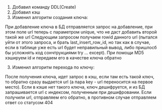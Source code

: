 1. Добавил команду DDL(Create)
2. Добавил кэш
3. Изменил алгоритм создания ключа:

  При добавление ключа в БД отправляется запрос на добавление, при этом поле url теперь с параметром unique, что не даст добавить второй такой же url
Следующим запросом получаем rowid данного url (пытался уйти от этого запроса, и брать last_insert_row_id, но так как в случае, если в таблице уже
есть url будет неправильный вывод, либо пришлосб бы усложнять код сончтрукциями try ... except).
При помощи MD5 хэшируем id и передаем его в качестве ключа обратно

3. Изменил алгоритм перехода по ключу:

  После получения ключа, идет запрос в кэш, если там есть такой ключ, то обратно сразу выдается url (а пара key - url переносится на первое место).
Если в кэше нет такого ключа, ключ дешифруется, и из БД запрашивается url с индексом, полученным при дешифровании.
Если получили url, отправляем его обратно, в противном случае отправляем ответ со статусом 404

